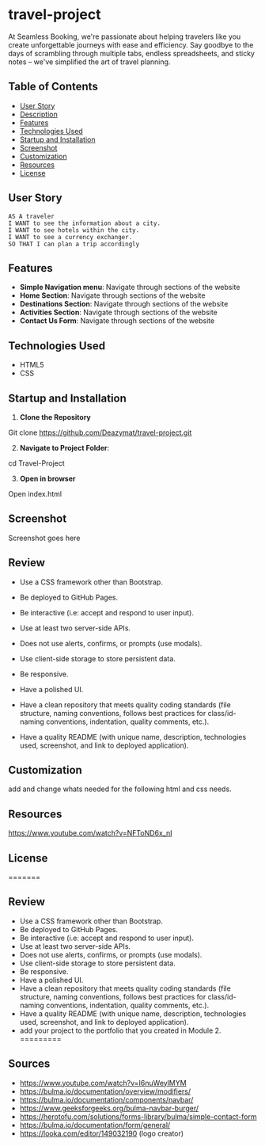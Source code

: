 # travel-project

At Seamless Booking, we're passionate about helping travelers like you create unforgettable journeys with ease and efficiency. Say goodbye to the days of scrambling through multiple tabs, endless spreadsheets, and sticky notes – we've simplified the art of travel planning.

##  Table of Contents 

- [User Story](#UserStory)
- [Description](#Description)
- [Features](#features)
- [Technologies Used](#technologies-used)
- [Startup and Installation](#startup-and-installation)
- [Screenshot](#screenshot)
- [Customization](#Customization)
- [Resources](#resources)
- [License](#license)


## User Story

```
AS A traveler
I WANT to see the information about a city.
I WANT to see hotels within the city.
I WANT to see a currency exchanger.
SO THAT I can plan a trip accordingly
```

## Features

- **Simple Navigation menu**: Navigate through sections of the website
- **Home Section**: Navigate through sections of the website
- **Destinations Section**: Navigate through sections of the website
- **Activities Section**: Navigate through sections of the website
- **Contact Us Form**: Navigate through sections of the website

## Technologies Used

- HTML5
- CSS

## Startup and Installation

1. **Clone the Repository**

Git clone https://github.com/Deazymat/travel-project.git

2. **Navigate to Project Folder**:

cd Travel-Project

3. **Open in browser**

Open index.html

## Screenshot

Screenshot goes here 


## Review 
* Use a CSS framework other than Bootstrap.

* Be deployed to GitHub Pages.

* Be interactive (i.e: accept and respond to user input).

* Use at least two server-side APIs.

* Does not use alerts, confirms, or prompts (use modals).

* Use client-side storage to store persistent data.

* Be responsive.

* Have a polished UI.

* Have a clean repository that meets quality coding standards (file structure, naming conventions, follows best practices for class/id-naming conventions, indentation, quality comments, etc.).

* Have a quality README (with unique name, description, technologies used, screenshot, and link to deployed application).

## Customization

add and change whats needed for the following html and css needs. 

## Resources  

https://www.youtube.com/watch?v=NFToND6x_nI

## License
=======


## Review
* Use a CSS framework other than Bootstrap.
* Be deployed to GitHub Pages.
* Be interactive (i.e: accept and respond to user input).
* Use at least two server-side APIs.
* Does not use alerts, confirms, or prompts (use modals).
* Use client-side storage to store persistent data.
* Be responsive.
* Have a polished UI.
* Have a clean repository that meets quality coding standards (file structure, naming conventions, follows best practices for class/id-naming conventions, indentation, quality comments, etc.).
* Have a quality README (with unique name, description, technologies used, screenshot, and link to deployed application).
* add your project to the portfolio that you created in Module 2.
=========

## Sources
* https://www.youtube.com/watch?v=I6nuWeylMYM
* https://bulma.io/documentation/overview/modifiers/
* https://bulma.io/documentation/components/navbar/
* https://www.geeksforgeeks.org/bulma-navbar-burger/ 
* https://herotofu.com/solutions/forms-library/bulma/simple-contact-form
* https://bulma.io/documentation/form/general/ 
* https://looka.com/editor/149032190 (logo creator)

